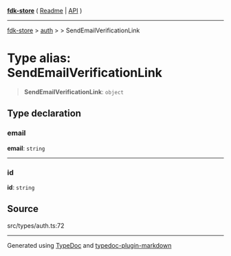 [**fdk-store**](../../../README.md) ( [Readme](../../../README.md) \| [API](../../../API.md) )

---

[fdk-store](../../../API.md) > [auth](../../README.md) > [<internal>](../README.md) > SendEmailVerificationLink

# Type alias: SendEmailVerificationLink

> **SendEmailVerificationLink**: `object`

## Type declaration

### email

**email**: `string`

---

### id

**id**: `string`

## Source

src/types/auth.ts:72

---

Generated using [TypeDoc](https://typedoc.org/) and [typedoc-plugin-markdown](https://www.npmjs.com/package/typedoc-plugin-markdown)
